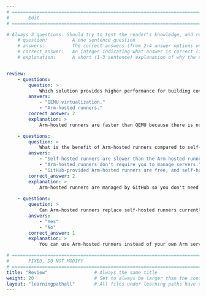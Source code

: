 ```yaml
---
# ================================================================================
#       Edit
# ================================================================================

# Always 3 questions. Should try to test the reader's knowledge, and reinforce the key points you want them to remember.
    # question:         A one sentence question
    # answers:          The correct answers (from 2-4 answer options only). Should be surrounded by quotes.
    # correct_answer:   An integer indicating what answer is correct (index starts from 0)
    # explanation:      A short (1-3 sentence) explanation of why the correct answer is correct. Can add additional context if desired


review:
    - questions:
        question: >
            Which solution provides higher performance for building containers?
        answers:
            - "QEMU virtualization."
            - "Arm-hosted runners."
        correct_answer: 2                 
        explanation: >
            Arm-hosted runners are faster than QEMU because there is no instruction translation. QEMU may be suitable for very small builds but is too slow for large projects. 

    - questions:
        question: >
            What is the benefit of Arm-hosted runners compared to self-hosted runners?
        answers:
            - "Self-hosted runners are slower than the Arm-hosted runners that GitHub provides."
            - "Arm-hosted runners don't require you to manage servers."
            - "GitHub-provided Arm-hosted runners are free, and self-hosted runners are not."
        correct_answer: 2                  
        explanation: >
            Arm-hosted runners are managed by GitHub so you don't need to manage hardware yourself. The cost and performance of self-hosted runners depends on the hardware you choose to use for a self-hosted runner.
               
    - questions:
        question: >
            Can Arm-hosted runners replace self-hosted runners currently on an Arm server?
        answers:
            - "Yes"
            - "No"
        correct_answer: 1                  
        explanation: >
            You can use Arm-hosted runners instead of your own Arm server with a self-hosted runner installed.

# ================================================================================
#       FIXED, DO NOT MODIFY
# ================================================================================
title: "Review"                 # Always the same title
weight: 20                      # Set to always be larger than the content in this path
layout: "learningpathall"       # All files under learning paths have this same wrapper
---
```

